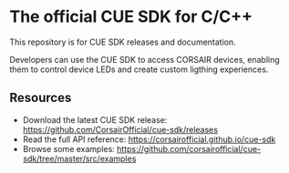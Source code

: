 # The official CUE SDK for C/C++

This repository is for CUE SDK releases and documentation.

Developers can use the CUE SDK to access CORSAIR devices, enabling them to control device LEDs and create custom ligthing experiences.

## Resources

- Download the latest CUE SDK release: https://github.com/CorsairOfficial/cue-sdk/releases
- Read the full API reference: https://corsairofficial.github.io/cue-sdk
- Browse some examples: https://github.com/corsairofficial/cue-sdk/tree/master/src/examples
